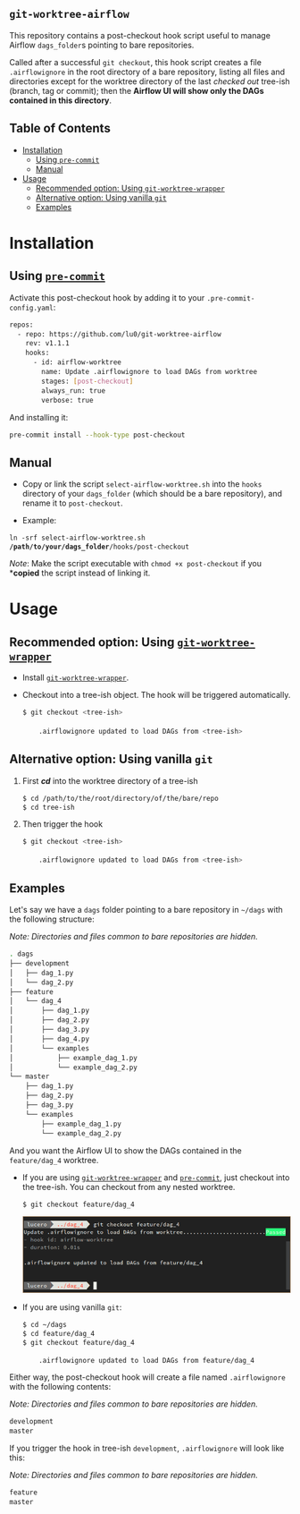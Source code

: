 `git-worktree-airflow`
---

This repository contains a post-checkout hook script useful to manage Airflow
`dags_folder`s pointing to bare repositories.

Called after a successful `git checkout`, this hook script
creates a file `.airflowignore` in the root directory of a bare repository,
listing all files and directories except for the worktree directory of the last
*checked out* tree-ish (branch, tag or commit); then the **Airflow UI will show
only the DAGs contained in this directory**.


Table of Contents
---
- [Installation](#installation)
  - [Using `pre-commit`](#using-pre-commit)
  - [Manual](#manual)
- [Usage](#usage)
  - [Recommended option: Using `git-worktree-wrapper`](#recommended-option-using-git-worktree-wrapper)
  - [Alternative option: Using vanilla `git`](#alternative-option-using-vanilla-git)
  - [Examples](#examples)

# Installation

## Using [`pre-commit`](https://pre-commit.com)

Activate this post-checkout hook by adding it to your `.pre-commit-config.yaml`:

```sh
repos:
  - repo: https://github.com/lu0/git-worktree-airflow
    rev: v1.1.1
    hooks:
      - id: airflow-worktree
        name: Update .airflowignore to load DAGs from worktree
        stages: [post-checkout]
        always_run: true
        verbose: true
```

And installing it:

```sh
pre-commit install --hook-type post-checkout
```

## Manual

- Copy or link the script `select-airflow-worktree.sh` into the `hooks`
directory of your `dags_folder` (which should be a bare repository), and rename
it to `post-checkout`.

- Example:

<pre><code>ln -srf select-airflow-worktree.sh <b>/path/to/your/dags_folder</b>/hooks/post-checkout</pre></code>

*Note*: Make the script executable with `chmod +x post-checkout` if you
***copied** the script instead of linking it.


# Usage

## Recommended option: Using [`git-worktree-wrapper`](https://github.com/lu0/git-worktree-wrapper)

- Install [`git-worktree-wrapper`](https://github.com/lu0/git-worktree-wrapper).

- Checkout into a tree-ish object. The hook will be triggered automatically.

    ```sh
    $ git checkout <tree-ish>

        .airflowignore updated to load DAGs from <tree-ish>
    ```

## Alternative option: Using vanilla `git`

1. First ***cd*** into the worktree directory of a tree-ish
    ```language
    $ cd /path/to/the/root/directory/of/the/bare/repo
    $ cd tree-ish
    ```

1. Then trigger the hook

    ```sh
    $ git checkout <tree-ish>

        .airflowignore updated to load DAGs from <tree-ish>
    ```

## Examples

Let's say we have a `dags` folder pointing to a bare repository in `~/dags` with the following structure:

*Note: Directories and files common to bare repositories are hidden.*

```sh
. dags
├── development
│   ├── dag_1.py
│   └── dag_2.py
├── feature
│   └── dag_4
│       ├── dag_1.py
│       ├── dag_2.py
│       ├── dag_3.py
│       ├── dag_4.py
│       └── examples
│           ├── example_dag_1.py
│           └── example_dag_2.py
└── master
    ├── dag_1.py
    ├── dag_2.py
    ├── dag_3.py
    └── examples
        ├── example_dag_1.py
        └── example_dag_2.py
```

And you want the Airflow UI to show the DAGs contained in the `feature/dag_4` worktree.

- If you are using
[`git-worktree-wrapper`](https://github.com/lu0/git-worktree-wrapper) and
[`pre-commit`](#using-pre-commit), just checkout into the tree-ish. You can
checkout from any nested worktree.

    ```sh
    $ git checkout feature/dag_4
    ```
    ![hook showcase to feature/dag_4](assets/hook-showcase-0.png)


- If you are using vanilla `git`:

    ```language
    $ cd ~/dags
    $ cd feature/dag_4
    $ git checkout feature/dag_4

        .airflowignore updated to load DAGs from feature/dag_4
    ```

Either way, the post-checkout hook will create a file named `.airflowignore` with the following contents:

*Note: Directories and files common to bare repositories are hidden.*

```sh
development
master
```

If you trigger the hook in tree-ish `development`, `.airflowignore` will look like this:

*Note: Directories and files common to bare repositories are hidden.*

```sh
feature
master
```
